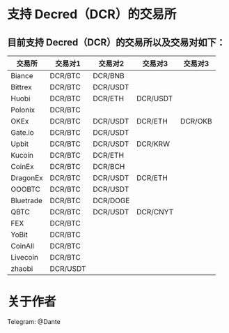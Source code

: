 # 支持 Decred（DCR）的交易所

## 目前支持 Decred（DCR）的交易所以及交易对如下：

| 交易所 | 交易对1 | 交易对2 | 交易对3 | 交易对3 |
| --- | --- | --- | --- | --- |
| Biance | DCR/BTC | DCR/BNB |  |  |
| Bittrex | DCR/BTC | DCR/USDT |  |  |
| Huobi | DCR/BTC | DCR/ETH | DCR/USDT |  |
| Polonix | DCR/BTC |  |  |  |
| OKEx | DCR/BTC | DCR/USDT | DCR/ETH | DCR/OKB |
| Gate.io | DCR/BTC | DCR/USDT |  |  |
| Upbit | DCR/BTC | DCR/USDT | DCR/KRW |  |
| Kucoin | DCR/BTC | DCR/ETH |  |  |
| CoinEx | DCR/BTC | DCR/BCH |  |  |
| DragonEx | DCR/BTC | DCR/USDT | DCR/ETH |  |
| OOOBTC | DCR/BTC | DCR/USDT |  |  |
| Bluetrade | DCR/BTC | DCR/DOGE |  |  |
| QBTC | DCR/BTC | DCR/USDT | DCR/CNYT |  |
| FEX | DCR/BTC |  |  |  |
| YoBit | DCR/BTC |  |  |  |
| CoinAll | DCR/BTC |  |  |  |
| Livecoin | DCR/BTC |  |  |  |
| zhaobi | DCR/USDT |  |  |  |

# 关于作者

Telegram: @Dante
